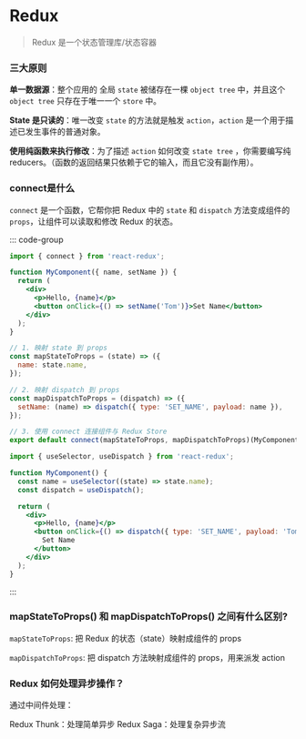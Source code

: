 # Redux

> Redux 是一个状态管理库/状态容器

### 三大原则

**单一数据源**：整个应用的 全局 `state` 被储存在一棵 `object tree` 中，并且这个 `object tree` 只存在于唯一一个 `store` 中。

**State 是只读的**：唯一改变 `state` 的方法就是触发 `action`，`action` 是一个用于描述已发生事件的普通对象。

**使用纯函数来执行修改**：为了描述 `action` 如何改变 `state tree` ，你需要编写纯reducers。（函数的返回结果只依赖于它的输入，而且它没有副作用）。

### connect是什么

`connect` 是一个函数，它帮你把 Redux 中的 `state` 和 `dispatch` 方法变成组件的 `props`，让组件可以读取和修改 Redux 的状态。 

::: code-group
```jsx [传统写法]
import { connect } from 'react-redux';

function MyComponent({ name, setName }) {
  return (
    <div>
      <p>Hello, {name}</p>
      <button onClick={() => setName('Tom')}>Set Name</button>
    </div>
  );
}

// 1. 映射 state 到 props
const mapStateToProps = (state) => ({
  name: state.name,
});

// 2. 映射 dispatch 到 props
const mapDispatchToProps = (dispatch) => ({
  setName: (name) => dispatch({ type: 'SET_NAME', payload: name }),
});

// 3. 使用 connect 连接组件与 Redux Store
export default connect(mapStateToProps, mapDispatchToProps)(MyComponent);
```
```jsx [Hooks写法]
import { useSelector, useDispatch } from 'react-redux';

function MyComponent() {
  const name = useSelector((state) => state.name);
  const dispatch = useDispatch();

  return (
    <div>
      <p>Hello, {name}</p>
      <button onClick={() => dispatch({ type: 'SET_NAME', payload: 'Tom' })}>
        Set Name
      </button>
    </div>
  );
}
```
:::
### mapStateToProps() 和 mapDispatchToProps() 之间有什么区别?

`mapStateToProps`: 把 Redux 的状态（state）映射成组件的 props

`mapDispatchToProps`: 把 dispatch 方法映射成组件的 props，用来派发 action

### Redux 如何处理异步操作？

通过中间件处理：

Redux Thunk：处理简单异步
Redux Saga：处理复杂异步流